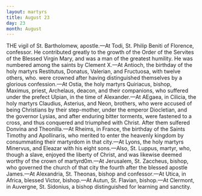 ```yaml
---
layout: martyrs
title: August 23
day: 23
month: August
---
```

THE vigil of St. Bartholomew, apostle.&mdash;At Todi,
St. Philip Beniti of Florence, confessor. He
contributed greatly to the growth of the Order of
the Servites of the Blessed Virgin Mary, and was a
man of the greatest humility. He was numbered
among the saints by Clement X.&mdash;At Antioch, the
birthday of the holy martyrs Restitutus, Donatus,
Valerian, and Fructuosa, with twelve others, who.
were crowned after having distinguished themselves
by a glorious confession.&mdash;At Ostia, the holy martyrs
Quiriacus, bishop, Maximus, priest, Archelaus,
deacon, and their companions, who suffered under
the prefect Ulpian, in the time of Alexander.&mdash;At
AEgaea, in Cilicia, the holy martyrs Claudius, Asterius, and Neon, brothers, who were accused of being
Christians by their step-mother, under the emperor
Diocletian, and the governor Lysias, and after enduring bitter torments, were fastened to a cross, and
thus conquered and triumphed with Christ. After
them sulfered Donvina and Theonilla.&mdash;At Rheims,
in France, the birthday of the Saints Timothy and
Apollinaris, who merited to enter the heavenly
kingdom by consummating their martyrdom in that
city.&mdash;At Lyons, the holy martyrs Minervus, and
Eleazar with his eight sons.&mdash;Also, St. Luppus,
martyr, who, though a slave, enjoyed the liberty of
Christ, and was likewise deemed worthy of the
crown of martyrd0m.&mdash;At Jerusalem, St. Zaccheus,
bishop, who governed the church of that city the
fourth after the blessed apostle James.&mdash;At Alexandria, St. Theonas, bishop and confessor.&mdash;At
Utica, in Africa, blessed Victor, bishop.&mdash;At Autun,
St. Flavian, bishop.&mdash;At Clermont, in Auvergne, St.
Sidonius, a bishop distinguished for learning and
sanctity.


